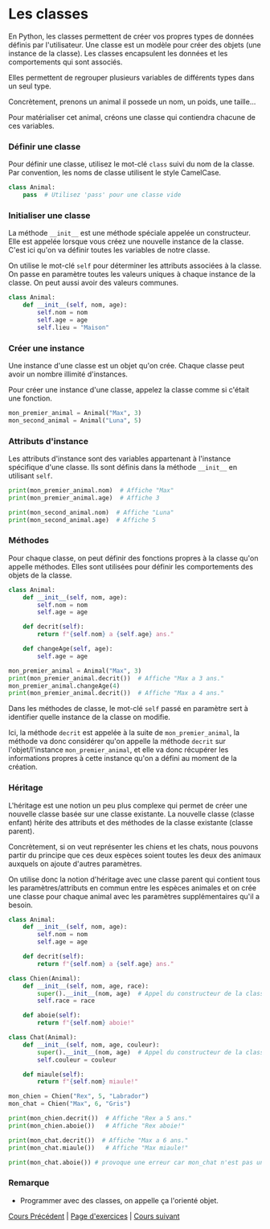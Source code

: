 # Les classes

En Python, les classes permettent de créer vos propres types de données définis par l'utilisateur. Une classe est un modèle pour créer des objets (une instance de la classe). Les classes encapsulent les données et les comportements qui sont associés.

Elles permettent de regrouper plusieurs variables de différents types dans un seul type.

Concrètement, prenons un animal il possede un nom, un poids, une taille...

Pour matérialiser cet animal, créons une classe qui contiendra chacune de ces variables.

### Définir une classe

Pour définir une classe, utilisez le mot-clé `class` suivi du nom de la classe. Par convention, les noms de classe utilisent le style CamelCase.

```python
class Animal:
    pass  # Utilisez 'pass' pour une classe vide

```

### Initialiser une classe

La méthode `__init__` est une méthode spéciale appelée un constructeur. Elle est appelée lorsque vous créez une nouvelle instance de la classe.
C'est ici qu'on va définir toutes les variables de notre classe.

On utilise le mot-clé `self` pour déterminer les attributs associées à la classe.
On passe en paramètre toutes les valeurs uniques à chaque instance de la classe.
On peut aussi avoir des valeurs communes.

```python
class Animal:
    def __init__(self, nom, age):
        self.nom = nom
        self.age = age
        self.lieu = "Maison"
```

### Créer une instance

Une instance d'une classe est un objet qu'on crée. Chaque classe peut avoir un nombre illimité d'instances.

Pour créer une instance d'une classe, appelez la classe comme si c'était une fonction.

```python
mon_premier_animal = Animal("Max", 3)
mon_second_animal = Animal("Luna", 5)
```

### Attributs d'instance

Les attributs d'instance sont des variables appartenant à l'instance spécifique d'une classe. Ils sont définis dans la méthode `__init__` en utilisant `self`.

```python
print(mon_premier_animal.nom)  # Affiche "Max"
print(mon_premier_animal.age)  # Affiche 3

print(mon_second_animal.nom)  # Affiche "Luna"
print(mon_second_animal.age)  # Affiche 5
```

### Méthodes

Pour chaque classe, on peut définir des fonctions propres à la classe qu'on appelle méthodes. Elles sont utilisées pour définir les comportements des objets de la classe.

```python
class Animal:
    def __init__(self, nom, age):
        self.nom = nom
        self.age = age

    def decrit(self):
        return f"{self.nom} a {self.age} ans."

    def changeAge(self, age):
        self.age = age

mon_premier_animal = Animal("Max", 3)
print(mon_premier_animal.decrit())  # Affiche "Max a 3 ans."
mon_premier_animal.changeAge(4)
print(mon_premier_animal.decrit())  # Affiche "Max a 4 ans."
```

Dans les méthodes de classe, le mot-clé `self` passé en paramètre sert à identifier quelle instance de la classe on modifie.

Ici, la méthode `decrit` est appelée à la suite de `mon_premier_animal`, la méthode va donc considérer qu'on appelle la méthode `decrit` sur l'objet/l'instance `mon_premier_animal`, et elle va donc récupérer les informations propres à cette instance qu'on a défini au moment de la création.


### Héritage

L'héritage est une notion un peu plus complexe qui permet de créer une nouvelle classe basée sur une classe existante. La nouvelle classe (classe enfant) hérite des attributs et des méthodes de la classe existante (classe parent).

Concrètement, si on veut représenter les chiens et les chats, nous pouvons partir du principe que ces deux espèces soient toutes les deux des animaux auxquels on ajoute d'autres paramètres.

On utilise donc la notion d'héritage avec une classe parent qui contient tous les paramètres/attributs en commun entre les espèces animales et on crée une classe pour chaque animal avec les paramètres supplémentaires qu'il a besoin.

```python
class Animal:
    def __init__(self, nom, age):
        self.nom = nom
        self.age = age

    def decrit(self):
        return f"{self.nom} a {self.age} ans."

class Chien(Animal):
    def __init__(self, nom, age, race):
        super().__init__(nom, age)  # Appel du constructeur de la classe parent
        self.race = race

    def aboie(self):
        return f"{self.nom} aboie!"

class Chat(Animal):
    def __init__(self, nom, age, couleur):
        super().__init__(nom, age)  # Appel du constructeur de la classe parent
        self.couleur = couleur

    def miaule(self):
        return f"{self.nom} miaule!"

mon_chien = Chien("Rex", 5, "Labrador")
mon_chat = Chien("Max", 6, "Gris")

print(mon_chien.decrit())  # Affiche "Rex a 5 ans."
print(mon_chien.aboie())   # Affiche "Rex aboie!"

print(mon_chat.decrit())  # Affiche "Max a 6 ans."
print(mon_chat.miaule())   # Affiche "Max miaule!"

print(mon_chat.aboie()) # provoque une erreur car mon_chat n'est pas un chien
```

### Remarque 

- Programmer avec des classes, on appelle ça l'orienté objet.

[Cours Précédent](../Cours/12_La%20récursivité.md) | 
[Page d'exercices](../Exercices/Exercices_classes.md) | 
[Cours suivant](../Cours/14_Gestion%20des%20erreurs%20et%20des%20exceptions.md)